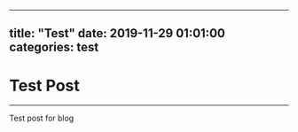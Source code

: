
---
title: "Test"
date: 2019-11-29 01:01:00 
categories: test
---


Test Post
===
***
Test post for blog
